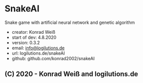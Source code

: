 # SnakeAI
Snake game with artificial neural network and genetic algorithm

- creator: Konrad Weiß
- start of dev: 4.8.2020
- version: 0.3.2
- email: info@logilutions.de
- url: logilutions.de/snakeAI
- github: github.com/konrad2002/snakeAI

## (C) 2020 - Konrad Weiß and logilutions.de